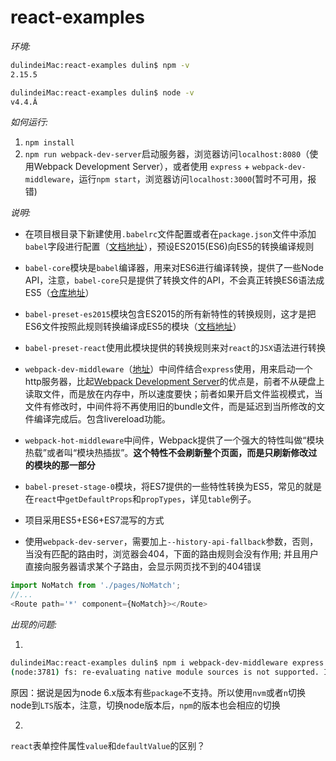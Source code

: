 # react-examples

_环境:_

```bash
dulindeiMac:react-examples dulin$ npm -v
2.15.5
```

```bash
dulindeiMac:react-examples dulin$ node -v
v4.4.Â
```

_如何运行:_

1.  `npm install`
2.  `npm run webpack-dev-server`启动服务器，浏览器访问`localhost:8080`（使用Webpack Development Server），或者使用
`express` + `webpack-dev-middleware`，运行`npm start`，浏览器访问`localhost:3000`(暂时不可用，报错)


_说明:_

*   在项目根目录下新建使用`.babelrc`文件配置或者在`package.json`文件中添加`babel`字段进行配置（[文档地址](http://babeljs.io/docs/usage/babelrc/#use-via-package-json)），预设ES2015(ES6)向ES5的转换编译规则

*   `babel-core`模块是`babel`编译器，用来对ES6进行编译转换，提供了一些Node API，注意，`babel-core`只是提供了转换文件的API，不会真正转换ES6语法成ES5（[仓库地址](https://github.com/babel/babel/tree/master/packages/babel-core)）

*   `babel-preset-es2015`模块包含ES2015的所有新特性的转换规则，这才是把ES6文件按照此规则转换编译成ES5的模块（[文档地址](https://babeljs.io/docs/plugins/preset-es2015/)）

*   `babel-preset-react`使用此模块提供的转换规则来对`react`的`JSX`语法进行转换

*   `webpack-dev-middleware`（[地址](https://github.com/webpack/webpack-dev-middleware)）中间件结合`express`使用，用来启动一个http服务器，比起[Webpack Development Server](https://webpack.github.io/docs/webpack-dev-server.html)的优点是，前者不从硬盘上读取文件，而是放在内存中，所以速度要快；前者如果开启文件监视模式，当文件有修改时，中间件将不再使用旧的bundle文件，而是延迟到当所修改的文件编译完成后。包含livereload功能。

*   `webpack-hot-middleware`中间件，Webpack提供了一个强大的特性叫做“模块热载”或者叫“模块热插拔”。__这个特性不会刷新整个页面，而是只刷新修改过的模块的那一部分__

*   `babel-preset-stage-0`模块，将ES7提供的一些特性转换为ES5，常见的就是在`react`中`getDefaultProps`和`propTypes`，详见`table`例子。

*   项目采用ES5+ES6+ES7混写的方式

*   使用`webpack-dev-server`，需要加上`--history-api-fallback`参数，否则，当没有匹配的路由时，浏览器会404，下面的路由规则会没有作用; 并且用户直接向服务器请求某个子路由，会显示网页找不到的404错误
```js
import NoMatch from './pages/NoMatch';
//...
<Route path='*' component={NoMatch}></Route>
```

_出现的问题:_


1.
```bash
dulindeiMac:react-examples dulin$ npm i webpack-dev-middleware express --save-dev
(node:3781) fs: re-evaluating native module sources is not supported. If you are using the graceful-fs module, please update it to a more recent version.
```

原因：据说是因为node 6.x版本有些`package`不支持。所以使用`nvm`或者`n`切换node到`LTS`版本，注意，切换node版本后，`npm`的版本也会相应的切换

2.

`react`表单控件属性`value`和`defaultValue`的区别？
